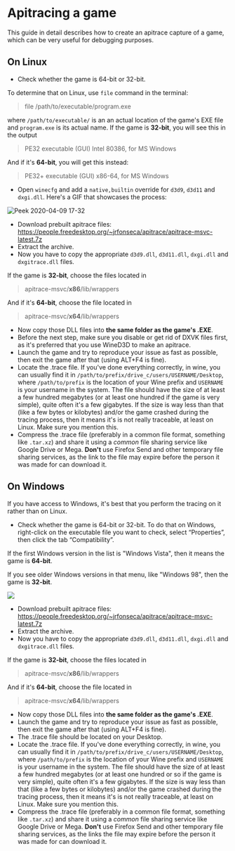 # Apitracing a game
This guide in detail describes how to create an apitrace capture of a game, which can be very useful for debugging purposes.
## On Linux
* Check whether the game is 64-bit or 32-bit.

To determine that on Linux, use `file` command in the terminal:
> file /path/to/executable/program.exe

where `/path/to/executable/` is an an actual location of the game's EXE file and `program.exe` is its actual name.
If the game is **32-bit**, you will see this in the output
> PE32 executable (GUI) Intel 80386, for MS Windows

And if it's **64-bit**, you will get this instead:
> PE32+ executable (GUI) x86-64, for MS Windows

* Open `winecfg` and add a `native,builtin` override for `d3d9`, `d3d11` and `dxgi.dll`. Here's a GIF that showcases the process:

![Peek 2020-04-09 17-32](https://user-images.githubusercontent.com/10602045/78906537-29951b00-7a88-11ea-8142-3681f1ba8af0.gif)
* Download prebuilt apitrace files: https://people.freedesktop.org/~jrfonseca/apitrace/apitrace-msvc-latest.7z
* Extract the archive. 
* Now you have to copy the appropriate `d3d9.dll`, `d3d11.dll`, `dxgi.dll` and `dxgitrace.dll` files.

If the game is **32-bit**, choose the files located in 
>apitrace-msvc/**x86**/lib/wrappers

And if it's **64-bit**, choose the file located in
>apitrace-msvc/**x64**/lib/wrappers
* Now copy those DLL files into **the same folder as the game's .EXE**.
* Before the next step, make sure you disable or get rid of DXVK files first, as it's preferred that you use WineD3D to make an apitrace.
* Launch the game and try to reproduce your issue as fast as possible, then exit the game after that (using ALT+F4 is fine).
* Locate the .trace file. If you've done everything correctly, in wine, you can usually find it in `/path/to/prefix/drive_c/users/USERNAME/Desktop`, where `/path/to/prefix` is the location of your Wine prefix and `USERNAME` is your username in the system.
The file should have the size of at least a few hundred megabytes (or at least one hundred if the game is very simple), quite often it's a few gigabytes.
If the size is way less than that (like a few bytes or kilobytes) and/or the game crashed during the tracing process, then it means it's is not really traceable, at least on Linux. Make sure you mention this.
* Compress the .trace file (preferably in a common file format, something like `.tar.xz`) and share it using a *common* file sharing service like Google Drive or Mega. **Don't** use Firefox Send and other temporary file sharing services, as the link to the file may expire before the person it was made for can download it.

## On Windows
If you have access to Windows, it's best that you perform the tracing on it rather than on Linux.
* Check whether the game is 64-bit or 32-bit. 
To do that on Windows, right-click on the executable file you want to check, select “Properties”, then click the tab “Compatibility”.

If the first Windows version in the list is "Windows Vista", then it means the game is **64-bit**.
 
If you see older Windows versions in that menu, like "Windows 98", then the game is **32-bit**.

![](https://cdn.discordapp.com/attachments/545938151739228191/604369144892358667/compatibility-check.png)
* Download prebuilt apitrace files: https://people.freedesktop.org/~jrfonseca/apitrace/apitrace-msvc-latest.7z
* Extract the archive. 
* Now you have to copy the appropriate `d3d9.dll`, `d3d11.dll`, `dxgi.dll` and `dxgitrace.dll` files.

If the game is **32-bit**, choose the files located in 
>apitrace-msvc/**x86**/lib/wrappers

And if it's **64-bit**, choose the file located in
>apitrace-msvc/**x64**/lib/wrappers
* Now copy those DLL files into **the same folder as the game's .EXE**.
* Launch the game and try to reproduce your issue as fast as possible, then exit the game after that (using ALT+F4 is fine).
* The .trace file should be located on your Desktop.
* Locate the .trace file. If you've done everything correctly, in wine, you can usually find it in `/path/to/prefix/drive_c/users/USERNAME/Desktop`, where `/path/to/prefix` is the location of your Wine prefix and `USERNAME` is your username in the system.
The file should have the size of at least a few hundred megabytes (or at least one hundred or so if the game is very simple), quite often it's a few gigabytes.
If the size is way less than that (like a few bytes or kilobytes) and/or the game crashed during the tracing process, then it means it's is not really traceable, at least on Linux. Make sure you mention this.
* Compress the .trace file (preferably in a common file format, something like `.tar.xz`) and share it using a *common* file sharing service like Google Drive or Mega. **Don't** use Firefox Send and other temporary file sharing services, as the links the file may expire before the person it was made for can download it.
